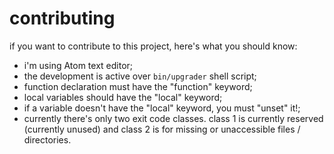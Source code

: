 contributing
============

if you want to contribute to this project, here's what you should know:

- i'm using Atom text editor;
- the development is active over `bin/upgrader` shell script;
- function declaration must have the "function" keyword;
- local variables should have the "local" keyword;
- if a variable doesn't have the "local" keyword, you must "unset" it!;
- currently there's only two exit code classes. class 1 is currently reserved (currently unused) and class 2 is for missing or unaccessible files / directories.
